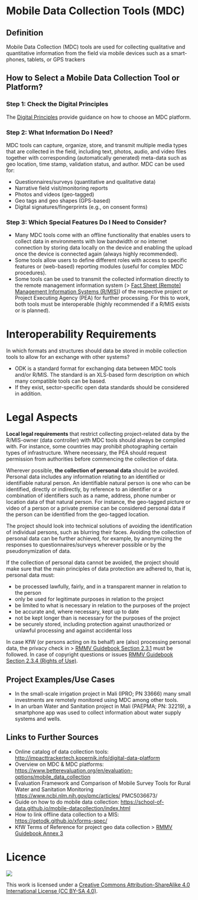 # Mobile Data Collection Tools (MDC)

## Definition
Mobile Data Collection (MDC) tools are used for collecting qualitative and quantitative information from the field 
via mobile devices such as a smart-phones, tablets, or GPS trackers

## How to Select a Mobile Data Collection  Tool or Platform?

### Step 1: Check the Digital Principles
The [Digital Principles](https://digitalprinciples.org/resource/howto-choose-mobile-data-collection-plaform/) provide guidance on how 
to choose an MDC platform.

### Step 2: What Information Do I Need?
MDC tools can capture, organize, store, and transmit multiple media types that are collected in the 
field, including text, photos, audio, and video files 
together with corresponding (automatically generated) meta-data such as geo location, time stamp, 
validation status, and author. MDC can be used for:

- Questionnaires/surveys (quantitative and qualitative data)
- Narrative field visit/monitoring reports
- Photos and videos (geo-tagged)
- Geo tags and geo shapes (GPS-based)
- Digital signatures/fingerprints  (e.g., on consent forms)

### Step 3: Which Special Features Do I Need to Consider?
-  Many MDC tools come with an offline functionality that enables users to collect data in environments with low bandwidth or no internet 
connection by storing data locally on the device 
and enabling the upload once the device is connected again (always highly recommended). 
- Some tools allow users to define different roles 
with access to specific features or (web-based) 
reporting modules (useful for complex MDC 
procedures).
- Some tools can be used to transmit the collected information directly to the remote management information system (> [Fact Sheet (Remote) Management Information Systems 
(R/MIS)](https://www.kfw-entwicklungsbank.de/Service/Publications-Videos/Publications-by-topic/Digitalisation/Fact-Sheets/)) of the respective project or Project Executing Agency (PEA) for further processing. 
For this to work, both tools must be interoperable (highly recommended if a R/MIS exists or is planned).

# Interoperability Requirements
In which formats and structures should data be 
stored in mobile collection tools to allow for an 
exchange with other systems? 
- ODK is a standard format for exchanging data between MDC tools and/or R/MIS. The standard is an XLS-based form description on which many 
compatible tools can be based.
- If they exist, sector-specific open data standards should be considered in addition.

# Legal Aspects 
**Local legal requirements** that restrict collecting project-related data by the R/MIS-owner (data controller) with MDC tools should always be complied with. For instance, some countries may prohibit photographing certain types of infrastructure. 
Where necessary, the PEA should request permission from authorities before commencing the collection of data.

Wherever possible, **the collection of personal data** should be avoided. Personal data includes any information relating to an identified or identifiable 
natural person. An identifiable natural person is one who can be identified, directly or indirectly, by reference to an identifier or a combination of identifiers such as a name, address, phone number or 
location data of that natural person. For instance, the geo-tagged picture or video of a person or a private premise can be considered personal data if the person can be identified from the geo-tagged 
location. 

The project should look into technical solutions of avoiding the identification of individual persons, such as blurring their faces. Avoiding the collection 
of personal data can be further achieved, for example, by anonymizing the responses to questionnaires/surveys wherever possible or by the pseudonymization of data.

If the collection of personal data cannot be avoided, the project should make sure that the main principles of data protection are adhered to, that is, personal data must:

- be processed lawfully, fairly, and in a transparent manner in relation to the person
- only be used for legitimate purposes in relation to the project 
- be limited to what is necessary in relation to the purposes of the project
- be accurate and, where necessary, kept up to date
- not be kept longer than is necessary for the purposes of the project
- be securely stored, including protection against unauthorized or unlawful processing and against 
accidental loss

In case KfW (or persons acting on its behalf) are (also) processing personal data, the privacy check 
in > [RMMV Guidebook Section 2.3.1](https://www.kfw-entwicklungsbank.de/Service/Publications-Videos/Publications-by-topic/Digitalisation/RMMV-Guidebook/) must be followed. In case of copyright questions or issues  [RMMV Guidebook Section 2.3.4 (Rights of Use)](https://www.kfw-entwicklungsbank.de/Service/Publications-Videos/Publications-by-topic/Digitalisation/RMMV-Guidebook/).

## Project Examples/Use Cases
- In the small-scale irrigation project in Mali 
(IPRO; PN 33666) many small investments are 
remotely monitored using MDC among other 
tools.
- In an urban Water and Sanitation project in Mali 
(PAEPMA; PN: 32219), a smartphone app was 
used to collect information about water supply 
systems and wells.

## Links to Further Sources
- Online catalog of data collection tools: 
http://impacttrackertech.kopernik.info/digital-data-platform
- Overview on MDC & MDC platforms: 
https://www.betterevaluation.org/en/evaluation-options/mobile_data_collection
- Evaluation Framework and Comparison of 
Mobile Survey Tools for Rural Water and 
Sanitation Monitoring
https://www.ncbi.nlm.nih.gov/pmc/articles/
PMC5036673/
- Guide on how to do mobile data collection: 
https://school-of-data.github.io/mobile-datacollection/index.html
- How to link offline data collection to a MIS: 
https://getodk.github.io/xforms-spec/
- KfW Terms of Reference for project geo data 
collection > [RMMV Guidebook Annex 3](https://www.kfw-entwicklungsbank.de/Service/Publications-Videos/Publications-by-topic/Digitalisation/RMMV-Guidebook/)

# Licence
![](https://i.creativecommons.org/l/by-sa/4.0/88x31.png)

This work is licensed under a [Creative Commons Attribution-ShareAlike 4.0 International License (CC BY-SA 4.0)](https://creativecommons.org/licenses/by-sa/4.0/).
